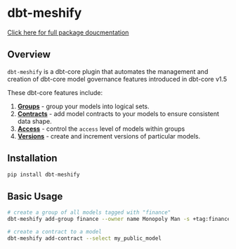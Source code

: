 # dbt-meshify


[Click here for full package doucmentation](https://dbt-labs.github.io/dbt-meshify/)

## Overview

`dbt-meshify` is a dbt-core plugin that automates the management and creation of dbt-core model governance features introduced in dbt-core v1.5

These dbt-core features include:

1. __[Groups](https://docs.getdbt.com/docs/build/groups)__ - group your models into logical sets.
2. __[Contracts](https://docs.getdbt.com/docs/collaborate/govern/model-contracts)__ - add model contracts to your models to ensure consistent data shape.
3. __[Access](https://docs.getdbt.com/docs/collaborate/govern/model-access)__ - control the `access` level of models within groups
4. __[Versions](https://docs.getdbt.com/docs/collaborate/govern/model-versions)__ - create and increment versions of particular models.

## Installation

```bash
pip install dbt-meshify
```

## Basic Usage

```bash
# create a group of all models tagged with "finance"
dbt-meshify add-group finance --owner name Monopoly Man -s +tag:finance

# create a contract to a model
dbt-meshify add-contract --select my_public_model

```
